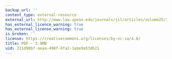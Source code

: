 ```yaml
---
backup_url: ''
content_type: external-resource
external_url: http://www.law.upenn.edu/journals/jil/articles/volume25/issue2/Gathii25U.Pa.J.Int%27lEcon.L.491%282004%29.pdf
has_external_licence_warning: true
has_external_license_warning: true
is_broken: ''
license: https://creativecommons.org/licenses/by-nc-sa/4.0/
title: PDF - 3.9MB
uid: 221d90bf-aeaa-498f-8fa2-1abe9a53db21
---
```

